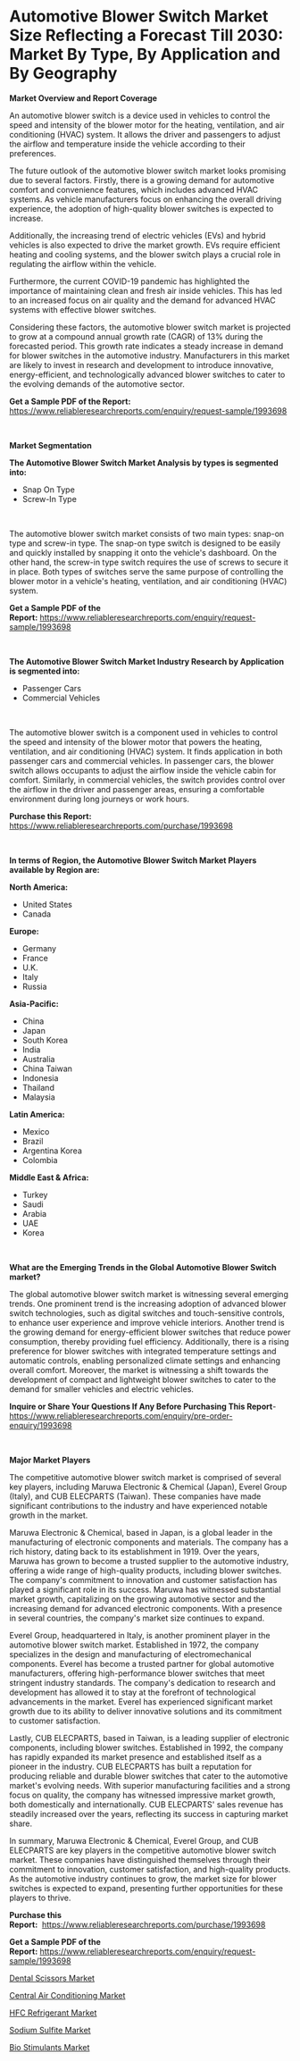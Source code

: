 <p><h1>Automotive Blower Switch Market Size Reflecting a Forecast Till 2030: Market By Type, By Application and By Geography</h1></p><p><strong>Market Overview and Report Coverage</strong></p>
<p><p>An automotive blower switch is a device used in vehicles to control the speed and intensity of the blower motor for the heating, ventilation, and air conditioning (HVAC) system. It allows the driver and passengers to adjust the airflow and temperature inside the vehicle according to their preferences.</p><p>The future outlook of the automotive blower switch market looks promising due to several factors. Firstly, there is a growing demand for automotive comfort and convenience features, which includes advanced HVAC systems. As vehicle manufacturers focus on enhancing the overall driving experience, the adoption of high-quality blower switches is expected to increase.</p><p>Additionally, the increasing trend of electric vehicles (EVs) and hybrid vehicles is also expected to drive the market growth. EVs require efficient heating and cooling systems, and the blower switch plays a crucial role in regulating the airflow within the vehicle.</p><p>Furthermore, the current COVID-19 pandemic has highlighted the importance of maintaining clean and fresh air inside vehicles. This has led to an increased focus on air quality and the demand for advanced HVAC systems with effective blower switches.</p><p>Considering these factors, the automotive blower switch market is projected to grow at a compound annual growth rate (CAGR) of 13% during the forecasted period. This growth rate indicates a steady increase in demand for blower switches in the automotive industry. Manufacturers in this market are likely to invest in research and development to introduce innovative, energy-efficient, and technologically advanced blower switches to cater to the evolving demands of the automotive sector.</p></p>
<p><strong>Get a Sample PDF of the Report:</strong> <a href="https://www.reliableresearchreports.com/enquiry/request-sample/1993698">https://www.reliableresearchreports.com/enquiry/request-sample/1993698</a></p>
<p>&nbsp;</p>
<p><strong>Market Segmentation</strong></p>
<p><strong>The Automotive Blower Switch Market Analysis by types is segmented into:</strong></p>
<p><ul><li>Snap On Type</li><li>Screw-In Type</li></ul></p>
<p>&nbsp;</p>
<p><p>The automotive blower switch market consists of two main types: snap-on type and screw-in type. The snap-on type switch is designed to be easily and quickly installed by snapping it onto the vehicle's dashboard. On the other hand, the screw-in type switch requires the use of screws to secure it in place. Both types of switches serve the same purpose of controlling the blower motor in a vehicle's heating, ventilation, and air conditioning (HVAC) system.</p></p>
<p><strong>Get a Sample PDF of the Report:</strong>&nbsp;<a href="https://www.reliableresearchreports.com/enquiry/request-sample/1993698">https://www.reliableresearchreports.com/enquiry/request-sample/1993698</a></p>
<p>&nbsp;</p>
<p><strong>The Automotive Blower Switch Market Industry Research by Application is segmented into:</strong></p>
<p><ul><li>Passenger Cars</li><li>Commercial Vehicles</li></ul></p>
<p>&nbsp;</p>
<p><p>The automotive blower switch is a component used in vehicles to control the speed and intensity of the blower motor that powers the heating, ventilation, and air conditioning (HVAC) system. It finds application in both passenger cars and commercial vehicles. In passenger cars, the blower switch allows occupants to adjust the airflow inside the vehicle cabin for comfort. Similarly, in commercial vehicles, the switch provides control over the airflow in the driver and passenger areas, ensuring a comfortable environment during long journeys or work hours.</p></p>
<p><strong>Purchase this Report:</strong>&nbsp; <a href="https://www.reliableresearchreports.com/purchase/1993698">https://www.reliableresearchreports.com/purchase/1993698</a></p>
<p>&nbsp;</p>
<p><strong>In terms of Region, the Automotive Blower Switch Market Players available by Region are:</strong></p>
<p>
    <p> <strong> North America: </strong>
        <ul>
            <li>United States</li>
            <li>Canada</li>
        </ul>
        </p> 
    <p> <strong> Europe: </strong>
        <ul>
            <li>Germany</li>
            <li>France</li>
            <li>U.K.</li>
            <li>Italy</li>
            <li>Russia</li>
        </ul>
        </p> 
    <p> <strong> Asia-Pacific: </strong>
        <ul>
            <li>China</li>
            <li>Japan</li>
            <li>South Korea</li>
            <li>India</li>
            <li>Australia</li>
            <li>China Taiwan</li>
            <li>Indonesia</li>
            <li>Thailand</li>
            <li>Malaysia</li>
        </ul>
        </p> 
    <p> <strong> Latin America: </strong>
        <ul>
            <li>Mexico</li>
            <li>Brazil</li>
            <li>Argentina Korea</li>
            <li>Colombia</li>
        </ul>
        </p> 
    <p> <strong> Middle East & Africa: </strong>
        <ul>
            <li>Turkey</li>
            <li>Saudi</li>
            <li>Arabia</li>
            <li>UAE</li>
            <li>Korea</li>
        </ul>
    </p>
    </p>
<p>&nbsp;</p>
<p><strong>What are the Emerging Trends in the Global Automotive Blower Switch market?</strong></p>
<p><p>The global automotive blower switch market is witnessing several emerging trends. One prominent trend is the increasing adoption of advanced blower switch technologies, such as digital switches and touch-sensitive controls, to enhance user experience and improve vehicle interiors. Another trend is the growing demand for energy-efficient blower switches that reduce power consumption, thereby providing fuel efficiency. Additionally, there is a rising preference for blower switches with integrated temperature settings and automatic controls, enabling personalized climate settings and enhancing overall comfort. Moreover, the market is witnessing a shift towards the development of compact and lightweight blower switches to cater to the demand for smaller vehicles and electric vehicles.</p></p>
<p><strong>Inquire or Share Your Questions If Any Before Purchasing This Report</strong>- <a href="https://www.reliableresearchreports.com/enquiry/pre-order-enquiry/1993698">https://www.reliableresearchreports.com/enquiry/pre-order-enquiry/1993698</a></p>
<p>&nbsp;</p>
<p><strong>Major Market Players</strong></p>
<p><p>The competitive automotive blower switch market is comprised of several key players, including Maruwa Electronic & Chemical (Japan), Everel Group (Italy), and CUB ELECPARTS (Taiwan). These companies have made significant contributions to the industry and have experienced notable growth in the market.</p><p>Maruwa Electronic & Chemical, based in Japan, is a global leader in the manufacturing of electronic components and materials. The company has a rich history, dating back to its establishment in 1919. Over the years, Maruwa has grown to become a trusted supplier to the automotive industry, offering a wide range of high-quality products, including blower switches. The company's commitment to innovation and customer satisfaction has played a significant role in its success. Maruwa has witnessed substantial market growth, capitalizing on the growing automotive sector and the increasing demand for advanced electronic components. With a presence in several countries, the company's market size continues to expand.</p><p>Everel Group, headquartered in Italy, is another prominent player in the automotive blower switch market. Established in 1972, the company specializes in the design and manufacturing of electromechanical components. Everel has become a trusted partner for global automotive manufacturers, offering high-performance blower switches that meet stringent industry standards. The company's dedication to research and development has allowed it to stay at the forefront of technological advancements in the market. Everel has experienced significant market growth due to its ability to deliver innovative solutions and its commitment to customer satisfaction.</p><p>Lastly, CUB ELECPARTS, based in Taiwan, is a leading supplier of electronic components, including blower switches. Established in 1992, the company has rapidly expanded its market presence and established itself as a pioneer in the industry. CUB ELECPARTS has built a reputation for producing reliable and durable blower switches that cater to the automotive market's evolving needs. With superior manufacturing facilities and a strong focus on quality, the company has witnessed impressive market growth, both domestically and internationally. CUB ELECPARTS' sales revenue has steadily increased over the years, reflecting its success in capturing market share.</p><p>In summary, Maruwa Electronic & Chemical, Everel Group, and CUB ELECPARTS are key players in the competitive automotive blower switch market. These companies have distinguished themselves through their commitment to innovation, customer satisfaction, and high-quality products. As the automotive industry continues to grow, the market size for blower switches is expected to expand, presenting further opportunities for these players to thrive.</p></p>
<p><strong>Purchase this Report:</strong>&nbsp;&nbsp;<a href="https://www.reliableresearchreports.com/purchase/1993698">https://www.reliableresearchreports.com/purchase/1993698</a></p>
<p></p>
<p><strong>Get a Sample PDF of the Report:</strong>&nbsp;<a href="https://www.reliableresearchreports.com/enquiry/request-sample/1993698">https://www.reliableresearchreports.com/enquiry/request-sample/1993698</a></p>
<p><p><a href="https://github.com/scarol104/Market-Research-Report-List-1/blob/main/dental-scissors-market.md">Dental Scissors Market</a></p><p><a href="https://www.linkedin.com/pulse/central-air-conditioning-market-size-share-amp-trends-analysis-h6yoc/">Central Air Conditioning Market</a></p><p><a href="https://medium.com/@omamuller06/hfc-refrigerant-market-furnishes-information-on-market-share-market-trends-and-market-growth-cff13fe36a45">HFC Refrigerant Market</a></p><p><a href="https://medium.com/@markuspagac/sodium-sulfite-market-exploring-market-share-market-trends-and-future-growth-7511e7d721f1">Sodium Sulfite Market</a></p><p><a href="https://www.linkedin.com/pulse/bio-stimulants-market-research-report-unlocks-analysis-ib1zc/">Bio Stimulants Market</a></p></p>